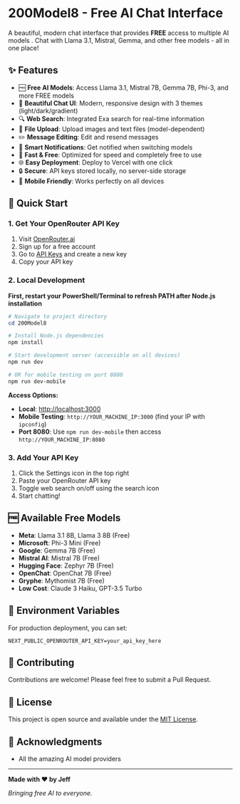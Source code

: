 # 200Model8 - Free AI Chat Interface

A beautiful, modern chat interface that provides **FREE** access to multiple AI models . Chat with Llama 3.1, Mistral, Gemma, and other free models - all in one place!

## ✨ Features

- 🆓 **Free AI Models**: Access Llama 3.1, Mistral 7B, Gemma 7B, Phi-3, and more FREE models
- 💬 **Beautiful Chat UI**: Modern, responsive design with 3 themes (light/dark/gradient)
- 🔍 **Web Search**: Integrated Exa search for real-time information
- 📁 **File Upload**: Upload images and text files (model-dependent)
- ✏️ **Message Editing**: Edit and resend messages
- 🔔 **Smart Notifications**: Get notified when switching models
- 🚀 **Fast & Free**: Optimized for speed and completely free to use
- 🌐 **Easy Deployment**: Deploy to Vercel with one click
- 🔒 **Secure**: API keys stored locally, no server-side storage
- 📱 **Mobile Friendly**: Works perfectly on all devices

## 🚀 Quick Start

### 1. Get Your OpenRouter API Key

1. Visit [OpenRouter.ai](https://openrouter.ai)
2. Sign up for a free account
3. Go to [API Keys](https://openrouter.ai/keys) and create a new key
4. Copy your API key

### 2. Local Development

**First, restart your PowerShell/Terminal to refresh PATH after Node.js installation**

```powershell
# Navigate to project directory
cd 200Model8

# Install Node.js dependencies
npm install

# Start development server (accessible on all devices)
npm run dev

# OR for mobile testing on port 8080
npm run dev-mobile
```

**Access Options:**
- **Local**: [http://localhost:3000](http://localhost:3000)
- **Mobile Testing**: `http://YOUR_MACHINE_IP:3000` (find your IP with `ipconfig`)
- **Port 8080**: Use `npm run dev-mobile` then access `http://YOUR_MACHINE_IP:8080`

### 3. Add Your API Key

1. Click the Settings icon in the top right
2. Paste your OpenRouter API key
3. Toggle web search on/off using the search icon
4. Start chatting!


## 🆓 Available Free Models

- **Meta**: Llama 3.1 8B, Llama 3 8B (Free)
- **Microsoft**: Phi-3 Mini (Free)
- **Google**: Gemma 7B (Free)
- **Mistral AI**: Mistral 7B (Free)
- **Hugging Face**: Zephyr 7B (Free)
- **OpenChat**: OpenChat 7B (Free)
- **Gryphe**: Mythomist 7B (Free)
- **Low Cost**: Claude 3 Haiku, GPT-3.5 Turbo



## 📝 Environment Variables

For production deployment, you can set:

```env
NEXT_PUBLIC_OPENROUTER_API_KEY=your_api_key_here
```

## 🤝 Contributing

Contributions are welcome! Please feel free to submit a Pull Request.

## 📄 License

This project is open source and available under the [MIT License](LICENSE).

## 🙏 Acknowledgments

- All the amazing AI model providers

---

**Made with ❤️ by Jeff**

*Bringing free AI to everyone.*
